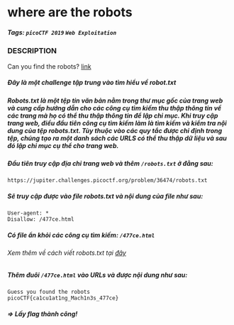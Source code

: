 # where are the robots
##### Tags: `picoCTF 2019` `Web Exploitation`
### DESCRIPTION
Can you find the robots? [link](https://jupiter.challenges.picoctf.org/problem/36474/)
##### Đây là một challenge tập trung vào tìm hiểu về robot.txt
##### Robots.txt là một tệp tin văn bản nằm trong thư mục gốc của trang web và cung cấp hướng dẫn cho các công cụ tìm kiếm thu thập thông tin về các trang mà họ có thể thu thập thông tin để lập chỉ mục. Khi truy cập trang web, điều đầu tiên công cụ tìm kiếm làm là tìm kiếm và kiểm tra nội dung của tệp robots.txt. Tùy thuộc vào các quy tắc được chỉ định trong tệp, chúng tạo ra một danh sách các URLS có thể thu thập dữ liệu và sau đó lập chỉ mục cụ thể cho trang web.
##### Đầu tiên truy cập địa chỉ trang web và thêm `/robots.txt` ở đằng sau:
```
https://jupiter.challenges.picoctf.org/problem/36474/robots.txt
```
##### Sẽ truy cập được vào file robots.txt và nội dung của file như sau:
```
User-agent: *
Disallow: /477ce.html
```
##### Có file ẩn khỏi các công cụ tìm kiếm: `/477ce.html`
###### Xem thêm về cách viết robots.txt tại [đây](https://moz.com/learn/seo/robotstxt)
##### Thêm đuôi `/477ce.html` vào URLs và được nội dung như sau:
```
Guess you found the robots
picoCTF{ca1cu1at1ng_Mach1n3s_477ce}
```
##### => Lấy flag thành công!
